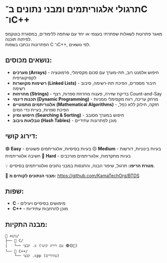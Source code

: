 # תרגולי אלגוריתמים ומבני נתונים ב־C ו־C++

מאגר פתרונות לשאלות שפתרתי בעצמי או יחד עם שותפה ללימודים, במסגרת בוטקמפ לפיתוח תוכנה.  
הפתרונות נכתבו בשפות C ו־C++, לפי נושאים.

## נושאים מכוסים:
- **מערכים (Arrays)** - חיפוש אלמנט רוב, תת-מערך עם סכום מקסימלי, פרמוטציה לקסיקוגרפית
- **רשימות מקושרות (Linked Lists)** - חיבור מספרים, הפיכת תת-רשימה, סיבוב רשימה
- **מחרוזות (Strings)** - בדיקת שזירה, פענוח מחרוזת ספרות, רצף Count-and-Say
- **תכנות דינמי (Dynamic Programming)** - מרחק עריכה, רווח מקסימלי ממניות
- **אלגוריתמים מתמטיים (Mathematical Algorithms)** - חזקה, חילוק ללא כפל, הפיכת ספרות, בעיית כדי המים
- **חיפוש ומיון (Searching & Sorting)** - חיפוש במערך מסובב
- **טבלאות גיבוב (Hash Tables)** - מוכן לפתרונות עתידיים

## דירוג קושי:
🟢 **Easy** - בעיות בסיסיות, אלגוריתמים פשוטים
🟡 **Medium** - בעיות בינוניות, דורשות חשיבה אלגוריתמית
🔴 **Hard** - בעיות מתקדמות, אלגוריתמים מורכבים

💡 **מטרת הריפו:** תרגול, שיפור הבנה, והתנסות במבני נתונים ואלגוריתמים בסיסיים.

🔗 **מבני הנתונים לקוחים מ:** https://github.com/KamaTechOrg/BTDS

## שפות:
- **C** - מימושים בסיסיים ויעילים
- **C++** - מוכן להרחבות עתידיות

## מבנה התקיות:
```
📁 נושא/
├── 📁 C/
│   └── קבצי .c (עם דירוג קושי 🟢🟡🔴)
└── 📁 C++/
    └── קבצי .cpp (עתידיים)
```